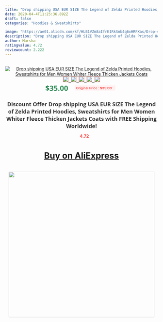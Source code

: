 ```yaml
---
title: "Drop shipping USA EUR SIZE The Legend of Zelda Printed Hoodies, Sweatshirts for Men Women Whiter Fleece Thicken Jackets Coats"
date: 2020-04-4T11:25:36.892Z
draft: false
categories: "Hoodies & Sweatshirts"

image: "https://ae01.alicdn.com/kf/HLB1VZm8aIfrK1RkSnb4q6xHRFXas/Drop-shipping-USA-EUR-SIZE-The-Legend-of-Zelda-Printed-Hoodies-Sweatshirts-for-Men-Women-Whiter.jpg"
description: "Drop shipping USA EUR SIZE The Legend of Zelda Printed Hoodies, Sweatshirts for Men Women Whiter Fleece Thicken Jackets Coats"
author: Marsha
ratingvalue: 4.72
reviewcount: 2.222
---
```

<br>
<div style="text-align: center;">
<a href="https://s.click.aliexpress.com/e/_9ydVmH" target="_blank" rel="nofollow noopener noreferrer"><img alt="Drop shipping USA EUR SIZE The Legend of Zelda Printed Hoodies, Sweatshirts for Men Women Whiter Fleece Thicken Jackets Coats" class="magnifier-image" src="https://ae01.alicdn.com/kf/HLB1VZm8aIfrK1RkSnb4q6xHRFXas/Drop-shipping-USA-EUR-SIZE-The-Legend-of-Zelda-Printed-Hoodies-Sweatshirts-for-Men-Women-Whiter.jpg_640x640.jpg">
<br>
<img style="border:1px solid salmon" src="https://ae01.alicdn.com/kf/HLB1VZm8aIfrK1RkSnb4q6xHRFXas/Drop-shipping-USA-EUR-SIZE-The-Legend-of-Zelda-Printed-Hoodies-Sweatshirts-for-Men-Women-Whiter.jpg_120x120.jpg">&nbsp;&nbsp;<img style="border:1px solid salmon" src="https://ae01.alicdn.com/kf/HTB1O1g9qDJYBeNjy1zeq6yhzVXaE/Drop-shipping-USA-EUR-SIZE-The-Legend-of-Zelda-Printed-Hoodies-Sweatshirts-for-Men-Women-Whiter.jpg_120x120.jpg">&nbsp;&nbsp;<img style="border:1px solid salmon" src="https://ae01.alicdn.com/kf/HTB1315raeUXBuNjt_a0q6AysXXae/Drop-shipping-USA-EUR-SIZE-The-Legend-of-Zelda-Printed-Hoodies-Sweatshirts-for-Men-Women-Whiter.jpg_120x120.jpg">&nbsp;&nbsp;<img style="border:1px solid salmon" src="https://ae01.alicdn.com/kf/HTB1U8.EflsmBKNjSZFsq6yXSVXaf/Drop-shipping-USA-EUR-SIZE-The-Legend-of-Zelda-Printed-Hoodies-Sweatshirts-for-Men-Women-Whiter.jpg_120x120.jpg">&nbsp;&nbsp;<img style="border:1px solid salmon" src="https://ae01.alicdn.com/kf/HTB1BftKiiCYBuNkSnaVq6AMsVXae/Drop-shipping-USA-EUR-SIZE-The-Legend-of-Zelda-Printed-Hoodies-Sweatshirts-for-Men-Women-Whiter.jpg_120x120.jpg"></a></div><br0>
<div style="text-align: center;"><span style="background-color: white; border: 0px; box-sizing: border-box; color: seagreen; display: inline-block; font-family: &quot;open sans&quot; , &quot;arial&quot; , &quot;helvetica&quot; , sans-serif , &quot;heiti&quot;; font-size: 24px; font-stretch: inherit; font-weight: 700; line-height: inherit; margin: 0px 10px 0px 0px; padding: 0px; vertical-align: middle;">$35.00 </span>
<span style="background: rgb(255 , 241 , 241); border-radius: 3px; border: 0px; box-sizing: border-box; color: #ff4747; display: inline-block; font-family: inherit; font-size: 12px; font-stretch: inherit; font-style: inherit; font-variant: inherit; font-weight: 600; line-height: inherit; margin: 0px; padding: 2px 5px; transform: scale(0.9); vertical-align: middle;">Original Price : <b style="text-decoration: line-through;">$35.00 </b> &nbsp;&nbsp;</span></div>
<h1 style="color: #333333; display: inline-block; font-family: &quot;open sans&quot; , &quot;arial&quot; , &quot;helvetica&quot; , sans-serif , &quot;heiti&quot;; font-size: 18px; font-stretch: inherit; font-weight: 700; text-align: center;">Discount Offer Drop shipping USA EUR SIZE The Legend of Zelda Printed Hoodies, Sweatshirts for Men Women Whiter Fleece Thicken Jackets Coats with FREE Shipping Worldwide!</h1>
<div style="color: #ff4747; text-align: center;">
<img src="https://4.bp.blogspot.com/-M0ZcTcb-5uY/XleCXlxnR4I/AAAAAAAAAEc/OrjgMkXV1oMQFaCRZj5HQwOCBcu3w1FegCPcBGAYYCw/s1600/star.png" style="height: 15px;">&nbsp;<b>4.72</b></div>
<div class="button_cont" align="center"><a class="buynow_a" href="https://s.click.aliexpress.com/e/_9ydVmH" target="_blank" rel="nofollow noopener noreferrer"><H1>Buy on AliExpress</H1></a></div><br>
<div class="separator" style="clear: both; text-align: center;">
<img src="https://lh3.googleusercontent.com/-pTy5HemUv9M/XlePHvY0dAI/AAAAAAAAAE4/0nX5iRUoIWY8eMW9Dpxeirr157OZliDIgCLcBGAsYHQ/s1600/badge.gif" width="480">
</div>
